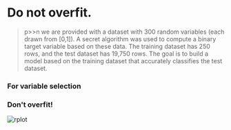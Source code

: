 # Do not overfit.
> p>>n
we are provided with a dataset with 300 random variables (each drawn from [0,1]). A secret algorithm was used to compute a binary target variable based on these data.
The training dataset has 250 rows, and the test dataset has 19,750 rows. The goal is to build a model based on the training dataset that
accurately classifies the test dataset.


### For variable selection
### Don't overfit!

![rplot](https://cloud.githubusercontent.com/assets/11197322/13543547/2b31291c-e23a-11e5-83b4-2ef2933ade73.png)
